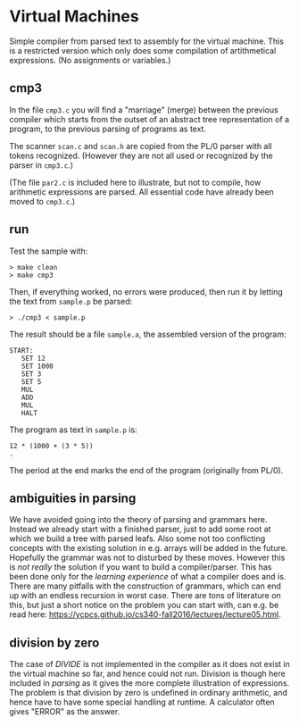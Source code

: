 # Virtual Machines

Simple compiler from parsed text to assembly for the virtual machine.
This is a restricted version which only does some compilation of
artithmetical expressions. (No assignments or variables.)


## cmp3

In the file `cmp3.c` you will find a "marriage" (merge) between the
previous compiler which starts from the outset of an abstract tree
representation of a program, to the previous parsing of programs as text.

The scanner `scan.c` and `scan.h` are copied from the PL/0 parser with
all tokens recognized. (However they are not all used or recognized by
the parser in `cmp3.c`.)

(The file `par2.c` is included here to illustrate, but not to compile,
how arithmetic expressions are parsed. All essential code
have already been moved to `cmp3.c`.)

## run

Test the sample with:

```
> make clean
> make cmp3
```

Then, if everything worked, no errors were produced, then run it by
letting the text from `sample.p` be parsed:

```
> ./cmp3 < sample.p
```

The result should be a file `sample.a`, the assembled version of the program:

```
START:
   SET 12
   SET 1000
   SET 3
   SET 5
   MUL
   ADD
   MUL
   HALT
```

The program as text in `sample.p` is:

```
12 * (1000 + (3 * 5))
.
```

The period at the end marks the end of the program (originally from PL/0).


## ambiguities in parsing

We have avoided going into the theory of parsing and grammars here. Instead we already start with a finished parser,
just to add some root at which we build a tree with parsed leafs. Also some not too conflicting concepts with the
existing solution in e.g. arrays will be added in the future. Hopefully the grammar was not to disturbed by these
moves. However this is *not really* the solution if you want to build a compiler/parser. This has been done only
for the *learning experience* of what a compiler does and is. There are many pitfalls with the construction of grammars,
which can end up with an endless recursion in worst case. There are tons of literature
on this, but just a short notice on the problem you can start with, can e.g. be read here:
https://ycpcs.github.io/cs340-fall2016/lectures/lecture05.html.



## division by zero

The case of *DIVIDE* is not implemented in the compiler as it does not exist in the virtual machine so far, and hence could not run.
Division is though here included in *parsing* as it gives the more complete illustration of expressions. The problem is that division
by zero is undefined in ordinary arithmetic, and hence have to have some special handling at runtime. A calculator often gives "ERROR"
as the answer.
